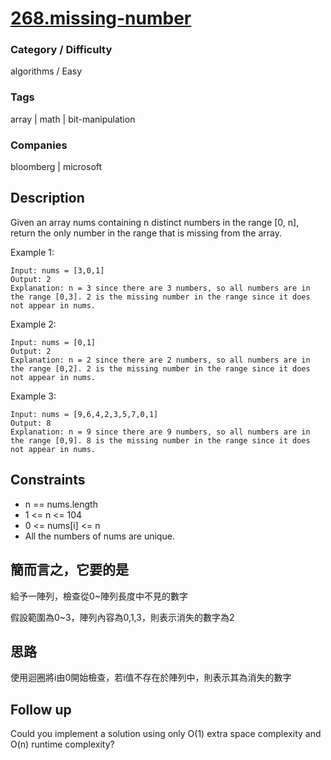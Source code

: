 # [268.missing-number](https://leetcode.com/problems/missing-number/)

### Category / Difficulty
algorithms / Easy

### Tags
array | math | bit-manipulation
	 		
### Companies
bloomberg | microsoft

## Description

Given an array nums containing n distinct numbers in the range [0, n], return the only number in the range that is missing from the array.

 

Example 1:
```
Input: nums = [3,0,1]
Output: 2
Explanation: n = 3 since there are 3 numbers, so all numbers are in the range [0,3]. 2 is the missing number in the range since it does not appear in nums.
```

Example 2:
```
Input: nums = [0,1]
Output: 2
Explanation: n = 2 since there are 2 numbers, so all numbers are in the range [0,2]. 2 is the missing number in the range since it does not appear in nums.
```

Example 3:
```
Input: nums = [9,6,4,2,3,5,7,0,1]
Output: 8
Explanation: n = 9 since there are 9 numbers, so all numbers are in the range [0,9]. 8 is the missing number in the range since it does not appear in nums.
```

## Constraints
- n == nums.length
- 1 <= n <= 104
- 0 <= nums[i] <= n
- All the numbers of nums are unique.

## 簡而言之，它要的是
給予一陣列，檢查從0~陣列長度中不見的數字

假設範圍為0~3，陣列內容為0,1,3，則表示消失的數字為2

## 思路
使用迴圈將i由0開始檢查，若i值不存在於陣列中，則表示其為消失的數字

## Follow up
Could you implement a solution using only O(1) extra space complexity and O(n) runtime complexity?

